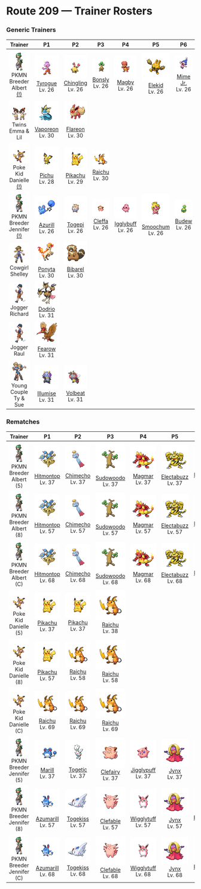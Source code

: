 # Route 209 — Trainer Rosters

### Generic Trainers

| Trainer | P1 | P2 | P3 | P4 | P5 | P6 |
|:-------:|:--:|:--:|:--:|:--:|:--:|:--:|
| ![PKMN Breeder Albert (!)](../../assets/trainers/pkmn_breeder.png "PKMN Breeder Albert (!)")<br>PKMN Breeder Albert [(!)](#rematches) | ![Tyrogue](../../assets/sprites/tyrogue/front.gif "Tyrogue")<br>[Tyrogue](../../pokemon/tyrogue.md/)<br>Lv. 26 | ![Chingling](../../assets/sprites/chingling/front.gif "Chingling")<br>[Chingling](../../pokemon/chingling.md/)<br>Lv. 26 | ![Bonsly](../../assets/sprites/bonsly/front.gif "Bonsly")<br>[Bonsly](../../pokemon/bonsly.md/)<br>Lv. 26 | ![Magby](../../assets/sprites/magby/front.gif "Magby")<br>[Magby](../../pokemon/magby.md/)<br>Lv. 26 | ![Elekid](../../assets/sprites/elekid/front.gif "Elekid")<br>[Elekid](../../pokemon/elekid.md/)<br>Lv. 26 | ![Mime Jr.](../../assets/sprites/mime-jr/front.gif "Mime Jr.")<br>[Mime Jr.](../../pokemon/mime-jr.md/)<br>Lv. 26 |
| ![Twins Emma & Lil](../../assets/trainers/twins.png "Twins Emma & Lil")<br>Twins Emma & Lil | ![Vaporeon](../../assets/sprites/vaporeon/front.gif "Vaporeon")<br>[Vaporeon](../../pokemon/vaporeon.md/)<br>Lv. 30 | ![Flareon](../../assets/sprites/flareon/front.gif "Flareon")<br>[Flareon](../../pokemon/flareon.md/)<br>Lv. 30 |
| ![Poke Kid Danielle (!)](../../assets/trainers/poke_kid.png "Poke Kid Danielle (!)")<br>Poke Kid Danielle [(!)](#rematches) | ![Pichu](../../assets/sprites/pichu/front.gif "Pichu")<br>[Pichu](../../pokemon/pichu.md/)<br>Lv. 28 | ![Pikachu](../../assets/sprites/pikachu/front.gif "Pikachu")<br>[Pikachu](../../pokemon/pikachu.md/)<br>Lv. 29 | ![Raichu](../../assets/sprites/raichu/front.gif "Raichu")<br>[Raichu](../../pokemon/raichu.md/)<br>Lv. 30 |
| ![PKMN Breeder Jennifer (!)](../../assets/trainers/pkmn_breeder.png "PKMN Breeder Jennifer (!)")<br>PKMN Breeder Jennifer [(!)](#rematches) | ![Azurill](../../assets/sprites/azurill/front.gif "Azurill")<br>[Azurill](../../pokemon/azurill.md/)<br>Lv. 26 | ![Togepi](../../assets/sprites/togepi/front.gif "Togepi")<br>[Togepi](../../pokemon/togepi.md/)<br>Lv. 26 | ![Cleffa](../../assets/sprites/cleffa/front.gif "Cleffa")<br>[Cleffa](../../pokemon/cleffa.md/)<br>Lv. 26 | ![Igglybuff](../../assets/sprites/igglybuff/front.gif "Igglybuff")<br>[Igglybuff](../../pokemon/igglybuff.md/)<br>Lv. 26 | ![Smoochum](../../assets/sprites/smoochum/front.gif "Smoochum")<br>[Smoochum](../../pokemon/smoochum.md/)<br>Lv. 26 | ![Budew](../../assets/sprites/budew/front.gif "Budew")<br>[Budew](../../pokemon/budew.md/)<br>Lv. 26 |
| ![Cowgirl Shelley](../../assets/trainers/cowgirl.png "Cowgirl Shelley")<br>Cowgirl Shelley | ![Ponyta](../../assets/sprites/ponyta/front.gif "Ponyta")<br>[Ponyta](../../pokemon/ponyta.md/)<br>Lv. 30 | ![Bibarel](../../assets/sprites/bibarel/front.gif "Bibarel")<br>[Bibarel](../../pokemon/bibarel.md/)<br>Lv. 30 |
| ![Jogger Richard](../../assets/trainers/jogger.png "Jogger Richard")<br>Jogger Richard | ![Dodrio](../../assets/sprites/dodrio/front.gif "Dodrio")<br>[Dodrio](../../pokemon/dodrio.md/)<br>Lv. 31 |
| ![Jogger Raul](../../assets/trainers/jogger.png "Jogger Raul")<br>Jogger Raul | ![Fearow](../../assets/sprites/fearow/front.gif "Fearow")<br>[Fearow](../../pokemon/fearow.md/)<br>Lv. 31 |
| ![Young Couple Ty & Sue](../../assets/trainers/young_couple.png "Young Couple Ty & Sue")<br>Young Couple Ty & Sue | ![Illumise](../../assets/sprites/illumise/front.gif "Illumise")<br>[Illumise](../../pokemon/illumise.md/)<br>Lv. 31 | ![Volbeat](../../assets/sprites/volbeat/front.gif "Volbeat")<br>[Volbeat](../../pokemon/volbeat.md/)<br>Lv. 31 |


### Rematches

| Trainer | P1 | P2 | P3 | P4 | P5 | P6 |
|:-------:|:--:|:--:|:--:|:--:|:--:|:--:|
| ![PKMN Breeder Albert (5)](../../assets/trainers/pkmn_breeder.png "PKMN Breeder Albert (5)")<br>PKMN Breeder Albert (5) | ![Hitmontop](../../assets/sprites/hitmontop/front.gif "Hitmontop")<br>[Hitmontop](../../pokemon/hitmontop.md/)<br>Lv. 37 | ![Chimecho](../../assets/sprites/chimecho/front.gif "Chimecho")<br>[Chimecho](../../pokemon/chimecho.md/)<br>Lv. 37 | ![Sudowoodo](../../assets/sprites/sudowoodo/front.gif "Sudowoodo")<br>[Sudowoodo](../../pokemon/sudowoodo.md/)<br>Lv. 37 | ![Magmar](../../assets/sprites/magmar/front.gif "Magmar")<br>[Magmar](../../pokemon/magmar.md/)<br>Lv. 37 | ![Electabuzz](../../assets/sprites/electabuzz/front.gif "Electabuzz")<br>[Electabuzz](../../pokemon/electabuzz.md/)<br>Lv. 37 | ![Mr. Mime](../../assets/sprites/mr-mime/front.gif "Mr. Mime")<br>[Mr. Mime](../../pokemon/mr-mime.md/)<br>Lv. 37 |
| ![PKMN Breeder Albert (8)](../../assets/trainers/pkmn_breeder.png "PKMN Breeder Albert (8)")<br>PKMN Breeder Albert (8) | ![Hitmontop](../../assets/sprites/hitmontop/front.gif "Hitmontop")<br>[Hitmontop](../../pokemon/hitmontop.md/)<br>Lv. 57 | ![Chimecho](../../assets/sprites/chimecho/front.gif "Chimecho")<br>[Chimecho](../../pokemon/chimecho.md/)<br>Lv. 57 | ![Sudowoodo](../../assets/sprites/sudowoodo/front.gif "Sudowoodo")<br>[Sudowoodo](../../pokemon/sudowoodo.md/)<br>Lv. 57 | ![Magmar](../../assets/sprites/magmar/front.gif "Magmar")<br>[Magmar](../../pokemon/magmar.md/)<br>Lv. 57 | ![Electabuzz](../../assets/sprites/electabuzz/front.gif "Electabuzz")<br>[Electabuzz](../../pokemon/electabuzz.md/)<br>Lv. 57 | ![Mr. Mime](../../assets/sprites/mr-mime/front.gif "Mr. Mime")<br>[Mr. Mime](../../pokemon/mr-mime.md/)<br>Lv. 57 |
| ![PKMN Breeder Albert (C)](../../assets/trainers/pkmn_breeder.png "PKMN Breeder Albert (C)")<br>PKMN Breeder Albert (C) | ![Hitmontop](../../assets/sprites/hitmontop/front.gif "Hitmontop")<br>[Hitmontop](../../pokemon/hitmontop.md/)<br>Lv. 68 | ![Chimecho](../../assets/sprites/chimecho/front.gif "Chimecho")<br>[Chimecho](../../pokemon/chimecho.md/)<br>Lv. 68 | ![Sudowoodo](../../assets/sprites/sudowoodo/front.gif "Sudowoodo")<br>[Sudowoodo](../../pokemon/sudowoodo.md/)<br>Lv. 68 | ![Magmar](../../assets/sprites/magmar/front.gif "Magmar")<br>[Magmar](../../pokemon/magmar.md/)<br>Lv. 68 | ![Electabuzz](../../assets/sprites/electabuzz/front.gif "Electabuzz")<br>[Electabuzz](../../pokemon/electabuzz.md/)<br>Lv. 68 | ![Mr. Mime](../../assets/sprites/mr-mime/front.gif "Mr. Mime")<br>[Mr. Mime](../../pokemon/mr-mime.md/)<br>Lv. 68 |
| ![Poke Kid Danielle (5)](../../assets/trainers/poke_kid.png "Poke Kid Danielle (5)")<br>Poke Kid Danielle (5) | ![Pikachu](../../assets/sprites/pikachu/front.gif "Pikachu")<br>[Pikachu](../../pokemon/pikachu.md/)<br>Lv. 37 | ![Pikachu](../../assets/sprites/pikachu/front.gif "Pikachu")<br>[Pikachu](../../pokemon/pikachu.md/)<br>Lv. 37 | ![Raichu](../../assets/sprites/raichu/front.gif "Raichu")<br>[Raichu](../../pokemon/raichu.md/)<br>Lv. 38 |
| ![Poke Kid Danielle (8)](../../assets/trainers/poke_kid.png "Poke Kid Danielle (8)")<br>Poke Kid Danielle (8) | ![Pikachu](../../assets/sprites/pikachu/front.gif "Pikachu")<br>[Pikachu](../../pokemon/pikachu.md/)<br>Lv. 57 | ![Raichu](../../assets/sprites/raichu/front.gif "Raichu")<br>[Raichu](../../pokemon/raichu.md/)<br>Lv. 58 | ![Raichu](../../assets/sprites/raichu/front.gif "Raichu")<br>[Raichu](../../pokemon/raichu.md/)<br>Lv. 58 |
| ![Poke Kid Danielle (C)](../../assets/trainers/poke_kid.png "Poke Kid Danielle (C)")<br>Poke Kid Danielle (C) | ![Raichu](../../assets/sprites/raichu/front.gif "Raichu")<br>[Raichu](../../pokemon/raichu.md/)<br>Lv. 69 | ![Raichu](../../assets/sprites/raichu/front.gif "Raichu")<br>[Raichu](../../pokemon/raichu.md/)<br>Lv. 69 | ![Raichu](../../assets/sprites/raichu/front.gif "Raichu")<br>[Raichu](../../pokemon/raichu.md/)<br>Lv. 69 |
| ![PKMN Breeder Jennifer (5)](../../assets/trainers/pkmn_breeder.png "PKMN Breeder Jennifer (5)")<br>PKMN Breeder Jennifer (5) | ![Marill](../../assets/sprites/marill/front.gif "Marill")<br>[Marill](../../pokemon/marill.md/)<br>Lv. 37 | ![Togetic](../../assets/sprites/togetic/front.gif "Togetic")<br>[Togetic](../../pokemon/togetic.md/)<br>Lv. 37 | ![Clefairy](../../assets/sprites/clefairy/front.gif "Clefairy")<br>[Clefairy](../../pokemon/clefairy.md/)<br>Lv. 37 | ![Jigglypuff](../../assets/sprites/jigglypuff/front.gif "Jigglypuff")<br>[Jigglypuff](../../pokemon/jigglypuff.md/)<br>Lv. 37 | ![Jynx](../../assets/sprites/jynx/front.gif "Jynx")<br>[Jynx](../../pokemon/jynx.md/)<br>Lv. 37 | ![Roselia](../../assets/sprites/roselia/front.gif "Roselia")<br>[Roselia](../../pokemon/roselia.md/)<br>Lv. 37 |
| ![PKMN Breeder Jennifer (8)](../../assets/trainers/pkmn_breeder.png "PKMN Breeder Jennifer (8)")<br>PKMN Breeder Jennifer (8) | ![Azumarill](../../assets/sprites/azumarill/front.gif "Azumarill")<br>[Azumarill](../../pokemon/azumarill.md/)<br>Lv. 57 | ![Togekiss](../../assets/sprites/togekiss/front.gif "Togekiss")<br>[Togekiss](../../pokemon/togekiss.md/)<br>Lv. 57 | ![Clefable](../../assets/sprites/clefable/front.gif "Clefable")<br>[Clefable](../../pokemon/clefable.md/)<br>Lv. 57 | ![Wigglytuff](../../assets/sprites/wigglytuff/front.gif "Wigglytuff")<br>[Wigglytuff](../../pokemon/wigglytuff.md/)<br>Lv. 57 | ![Jynx](../../assets/sprites/jynx/front.gif "Jynx")<br>[Jynx](../../pokemon/jynx.md/)<br>Lv. 57 | ![Roserade](../../assets/sprites/roserade/front.gif "Roserade")<br>[Roserade](../../pokemon/roserade.md/)<br>Lv. 57 |
| ![PKMN Breeder Jennifer (C)](../../assets/trainers/pkmn_breeder.png "PKMN Breeder Jennifer (C)")<br>PKMN Breeder Jennifer (C) | ![Azumarill](../../assets/sprites/azumarill/front.gif "Azumarill")<br>[Azumarill](../../pokemon/azumarill.md/)<br>Lv. 68 | ![Togekiss](../../assets/sprites/togekiss/front.gif "Togekiss")<br>[Togekiss](../../pokemon/togekiss.md/)<br>Lv. 68 | ![Clefable](../../assets/sprites/clefable/front.gif "Clefable")<br>[Clefable](../../pokemon/clefable.md/)<br>Lv. 68 | ![Wigglytuff](../../assets/sprites/wigglytuff/front.gif "Wigglytuff")<br>[Wigglytuff](../../pokemon/wigglytuff.md/)<br>Lv. 68 | ![Jynx](../../assets/sprites/jynx/front.gif "Jynx")<br>[Jynx](../../pokemon/jynx.md/)<br>Lv. 68 | ![Roserade](../../assets/sprites/roserade/front.gif "Roserade")<br>[Roserade](../../pokemon/roserade.md/)<br>Lv. 68 |


